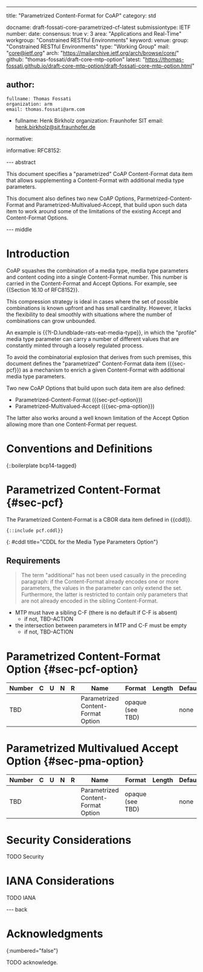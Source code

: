 ---
title: "Parametrized Content-Format for CoAP"
category: std

docname: draft-fossati-core-parametrized-cf-latest
submissiontype: IETF
number:
date:
consensus: true
v: 3
area: "Applications and Real-Time"
workgroup: "Constrained RESTful Environments"
keyword:
venue:
  group: "Constrained RESTful Environments"
  type: "Working Group"
  mail: "core@ietf.org"
  arch: "https://mailarchive.ietf.org/arch/browse/core/"
  github: "thomas-fossati/draft-core-mtp-option"
  latest: "https://thomas-fossati.github.io/draft-core-mtp-option/draft-fossati-core-mtp-option.html"

author:
 -
    fullname: Thomas Fossati
    organization: arm
    email: thomas.fossati@arm.com
 -
    fullname: Henk Birkholz
    organization: Fraunhofer SIT
    email: henk.birkholz@sit.fraunhofer.de

normative:

informative:
  RFC8152:

--- abstract

This document specifies a "parametrized" CoAP Content-Format data item that
allows supplementing a Content-Format with additional media type parameters.

This document also defines two new CoAP Options, Parmetrized-Content-Format and
Parametrized-Multivalued-Accept, that build upon such data item to work around
some of the limitations of the existing Accept and Content-Format Options.

--- middle

# Introduction

CoAP squashes the combination of a media type, media type parameters and
content coding into a single Content-Format number.  This number is carried in
the Content-Format and Accept Options.  For example, see {{Section 16.10 of
RFC8152}}.

This compression strategy is ideal in cases where the set of possible
combinations is known upfront and has small cardinality.  However, it lacks the
flexibility to deal smoothly with situations where the number of combinations
can grow unbounded.

An example is {{?I-D.lundblade-rats-eat-media-type}}, in which the "profile"
media type parameter can carry a number of different values that are constantly
minted through a loosely regulated process.

To avoid the combinatorial explosion that derives from such premises, this
document defines the "parametrized" Content-Format data item ({{sec-pcf}}) as a
mechanism to enrich a given Content-Format with additional media type
parameters.

Two new CoAP Options that build upon such data item are also defined:

* Parametrized-Content-Format ({{sec-pcf-option}})
* Parametrized-Multivalued-Accept ({{sec-pma-option}})

The latter also works around a well known limitation of the Accept Option
allowing more than one Content-Format per request.

# Conventions and Definitions

{::boilerplate bcp14-tagged}

# Parametrized Content-Format {#sec-pcf}

The Parametrized Content-Format is a CBOR data item defined in {{cddl}}.

~~~cddl
{::include pcf.cddl}}
~~~
{: #cddl title="CDDL for the Media Type Parameters Option"}

## Requirements

> The term "additional" has not been used casually in the preceding paragraph: if
> the Content-Format already encodes one or more parameters, the values in the
> parameter can only extend the set.
> Furthermore, the latter is restricted to contain only parameters that are not
> already encoded in the sibling Content-Format.

* MTP must have a sibling C-F (there is no default if C-F is absent)
  * if not, TBD-ACTION
* the intersection between parameters in MTP and C-F must be empty
  * if not, TBD-ACTION

# Parametrized Content-Format Option {#sec-pcf-option}

| Number | C | U | N | R | Name | Format | Length | Default |
| ------ | - | - | - | - | ---- | ------ | ------ | ------- |
| TBD    |   |   |   |   | Parametrized Content-Format Option | opaque (see TBD) | | none |


# Parametrized Multivalued Accept Option {#sec-pma-option}

| Number | C | U | N | R | Name | Format | Length | Default |
| ------ | - | - | - | - | ---- | ------ | ------ | ------- |
| TBD    |   |   |   |   | Parametrized Content-Format Option | opaque (see TBD) | | none |


# Security Considerations

TODO Security

# IANA Considerations

TODO IANA


--- back

# Acknowledgments
{:numbered="false"}

TODO acknowledge.
